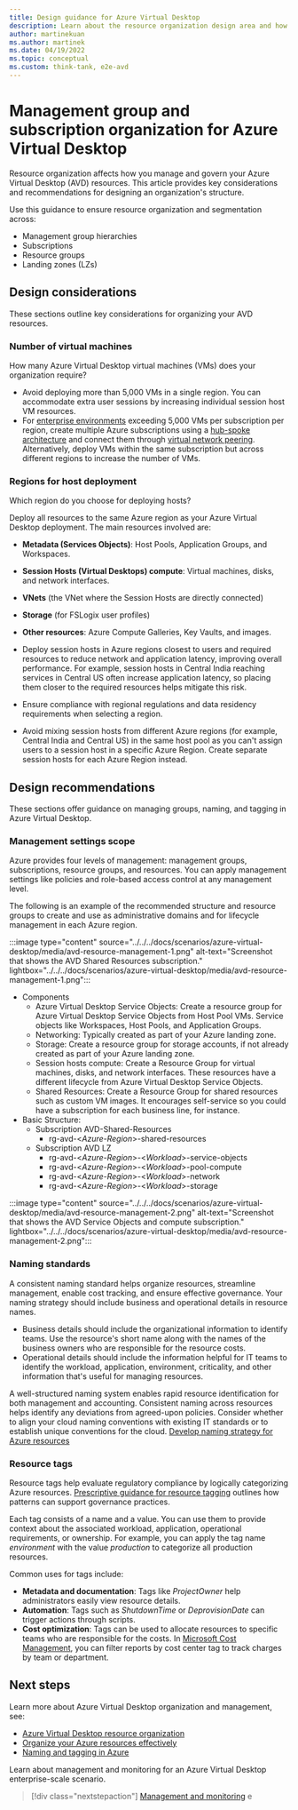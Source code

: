 ```yaml
---
title: Design guidance for Azure Virtual Desktop
description: Learn about the resource organization design area and how to apply it to your Azure Virtual Desktop implementation.
author: martinekuan
ms.author: martinek
ms.date: 04/19/2022
ms.topic: conceptual
ms.custom: think-tank, e2e-avd
---
```


# Management group and subscription organization for Azure Virtual Desktop

Resource organization affects how you manage and govern your Azure Virtual Desktop (AVD) resources. This article provides key considerations and recommendations for designing an organization's structure.

Use this guidance to ensure resource organization and segmentation across:

- Management group hierarchies
- Subscriptions
- Resource groups
- Landing zones (LZs)

## Design considerations

These sections outline key considerations for organizing your AVD resources.

### Number of virtual machines

How many Azure Virtual Desktop virtual machines (VMs) does your organization require?

- Avoid deploying more than 5,000 VMs in a single region. You can accommodate extra user sessions by increasing individual session host VM resources.
- For [enterprise environments](https://learn.microsoft.com/en-us/azure/architecture/example-scenario/azure-virtual-desktop/azure-virtual-desktop) exceeding 5,000 VMs per subscription per region, create multiple Azure subscriptions using a [hub-spoke architecture](/azure/cloud-adoption-framework/ready/azure-best-practices/hub-spoke-network-topology) and connect them through [virtual network peering](/azure/virtual-network/virtual-network-peering-overview). Alternatively, deploy VMs within the same subscription but across different regions to increase the number of VMs.

### Regions for host deployment

Which region do you choose for deploying hosts?

Deploy all resources to the same Azure region as your Azure Virtual Desktop deployment. The main resources involved are:
- **Metadata (Services Objects)**: Host Pools, Application Groups, and Workspaces.
- **Session Hosts (Virtual Desktops) compute**: Virtual machines, disks, and network interfaces.
- **VNets** (the VNet where the Session Hosts are directly connected)
- **Storage** (for FSLogix user profiles)
- **Other resources**: Azure Compute Galleries, Key Vaults, and images.

- Deploy session hosts in Azure regions closest to users and required resources to reduce network and application latency, improving overall performance. For example, session hosts in Central India reaching services in Central US often increase application latency, so placing them closer to the required resources helps mitigate this risk.
- Ensure compliance with regional regulations and data residency requirements when selecting a region.
- Avoid mixing session hosts from different Azure regions (for example, Central India and Central US) in the same host pool as you can't assign users to a session host in a specific Azure Region. Create separate session hosts for each Azure Region instead.

## Design recommendations

These sections offer guidance on managing groups, naming, and tagging in Azure Virtual Desktop.

### Management settings scope

Azure provides four levels of management: management groups, subscriptions, resource groups, and resources. You can apply management settings like policies and role-based access control at any management level. 

The following is an example of the recommended structure and resource groups to create and use as administrative domains and for lifecycle management in each Azure region.

:::image type="content" source="../../../docs/scenarios/azure-virtual-desktop/media/avd-resource-management-1.png" alt-text="Screenshot that shows the AVD Shared Resources subscription." lightbox="../../../docs/scenarios/azure-virtual-desktop/media/avd-resource-management-1.png":::
- Components
    - Azure Virtual Desktop Service Objects: Create a resource group for Azure Virtual Desktop Service Objects from Host Pool VMs. Service objects like Workspaces, Host Pools, and Application Groups.
    - Networking: Typically created as part of your Azure landing zone.
    - Storage: Create a resource group for storage accounts, if not already created as part of your Azure landing zone.
    - Session hosts compute: Create a Resource Group for virtual machines, disks, and network interfaces. These resources have a different lifecycle from Azure Virtual Desktop Service Objects.
    - Shared Resources: Create a Resource Group for shared resources such as custom VM images. It encourages self-service so you could have a subscription for each business line, for instance.
- Basic Structure:
    - Subscription AVD-Shared-Resources
        - rg-avd-<_Azure-Region_>-shared-resources
    - Subscription AVD LZ
        - rg-avd-<_Azure-Region_>-<_Workload_>-service-objects
        - rg-avd-<_Azure-Region_>-<_Workload_>-pool-compute
        - rg-avd-<_Azure-Region_>-<_Workload_>-network
        - rg-avd-<_Azure-Region_>-<_Workload_>-storage


:::image type="content" source="../../../docs/scenarios/azure-virtual-desktop/media/avd-resource-management-2.png" alt-text="Screenshot that shows the AVD Service Objects and compute subscription." lightbox="../../../docs/scenarios/azure-virtual-desktop/media/avd-resource-management-2.png":::

### Naming standards

A consistent naming standard helps organize resources, streamline management, enable cost tracking, and ensure effective governance. Your naming strategy should include business and operational details in resource names.

- Business details should include the organizational information to identify teams. Use the resource's short name along with the names of the business owners who are responsible for the resource costs.
- Operational details should include the information helpful for IT teams to identify the workload, application, environment, criticality, and other information that's useful for managing resources.

A well-structured naming system enables rapid resource identification for both management and accounting. Consistent naming across resources helps identify any deviations from agreed-upon policies. Consider whether to align your cloud naming conventions with existing IT standards or to establish unique conventions for the cloud. [Develop naming strategy for Azure resources](https://learn.microsoft.com/en-us/azure/cloud-adoption-framework/ready/azure-best-practices/naming-and-tagging) 

### Resource tags

Resource tags help evaluate regulatory compliance by logically categorizing Azure resources. [Prescriptive guidance for resource tagging](../../govern/guides/complex/prescriptive-guidance.md#resource-tagging) outlines how patterns can support governance practices.

Each tag consists of a name and a value. You can use them to provide context about the associated workload, application, operational requirements, or ownership. For example, you can apply the tag name _environment_ with the value _production_ to categorize all production resources.

Common uses for tags include:

- **Metadata and documentation**: Tags like _ProjectOwner_ help administrators easily view resource details.
- **Automation**: Tags such as _ShutdownTime_ or _DeprovisionDate_ can trigger actions through scripts.
- **Cost optimization**: Tags can be used to allocate resources to specific teams who are responsible for the costs. In [Microsoft Cost Management](/azure/cost-management-billing/), you can filter reports by cost center tag to track charges by team or department.

## Next steps

Learn more about Azure Virtual Desktop organization and management, see:

- [Azure Virtual Desktop resource organization](/azure/architecture/example-scenario/azure-virtual-desktop/azure-virtual-desktop#azure-limitations)
- [Organize your Azure resources effectively](../../ready/azure-setup-guide/organize-resources.md)
- [Naming and tagging in Azure](../../ready/azure-best-practices/resource-naming-and-tagging-decision-guide.md)

Learn about management and monitoring for an Azure Virtual Desktop enterprise-scale scenario.

> [!div class="nextstepaction"]
> [Management and monitoring](./eslz-management-and-monitoring.md)
e

